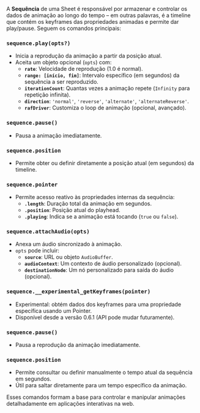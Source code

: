 
A **Sequência** de uma Sheet é responsável por armazenar e controlar os dados de animação ao longo do tempo – em outras palavras, é a timeline que contém os keyframes das propriedades animadas e permite dar play/pause. Seguem os comandos principais:

### `sequence.play(opts?)`
- Inicia a reprodução da animação a partir da posição atual.
- Aceita um objeto opcional (`opts`) com:
  - **`rate`**: Velocidade de reprodução (1.0 é normal).
  - **`range: [início, fim]`**: Intervalo específico (em segundos) da sequência a ser reproduzido.
  - **`iterationCount`**: Quantas vezes a animação repete (`Infinity` para repetição infinita).
  - **`direction`**: `'normal'`, `'reverse'`, `'alternate'`, `'alternateReverse'`.
  - **`rafDriver`**: Customiza o loop de animação (opcional, avançado).

### `sequence.pause()`
- Pausa a animação imediatamente.

### `sequence.position`
- Permite obter ou definir diretamente a posição atual (em segundos) da timeline.

### `sequence.pointer`
- Permite acesso reativo às propriedades internas da sequência:
  - **`.length`**: Duração total da animação em segundos.
  - **`.position`**: Posição atual do playhead.
  - **`.playing`**: Indica se a animação está tocando (`true` ou `false`).

### `sequence.attachAudio(opts)`
- Anexa um áudio sincronizado à animação.
- `opts` pode incluir:
  - **`source`**: URL ou objeto `AudioBuffer`.
  - **`audioContext`**: Um contexto de áudio personalizado (opcional).
  - **`destinationNode`**: Um nó personalizado para saída do áudio (opcional).

### `sequence.__experimental_getKeyframes(pointer)`
- Experimental: obtém dados dos keyframes para uma propriedade específica usando um Pointer.
- Disponível desde a versão 0.6.1 (API pode mudar futuramente).

### `sequence.pause()`
- Pausa a reprodução da animação imediatamente.

### `sequence.position`
- Permite consultar ou definir manualmente o tempo atual da sequência em segundos.
- Útil para saltar diretamente para um tempo específico da animação.

Esses comandos formam a base para controlar e manipular animações detalhadamente em aplicações interativas na web.

